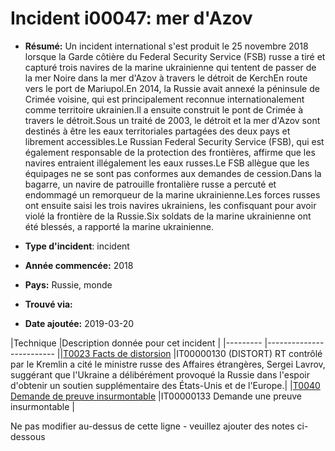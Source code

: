 # Incident i00047: mer d'Azov

* **Résumé:** Un incident international s'est produit le 25 novembre 2018 lorsque la Garde côtière du Federal Security Service (FSB) russe a tiré et capturé trois navires de la marine ukrainienne qui tentent de passer de la mer Noire dans la mer d'Azov à travers le détroit de KerchEn route vers le port de Mariupol.En 2014, la Russie avait annexé la péninsule de Crimée voisine, qui est principalement reconnue internationalement comme territoire ukrainien.Il a ensuite construit le pont de Crimée à travers le détroit.Sous un traité de 2003, le détroit et la mer d'Azov sont destinés à être les eaux territoriales partagées des deux pays et librement accessibles.Le Russian Federal Security Service (FSB), qui est également responsable de la protection des frontières, affirme que les navires entraient illégalement les eaux russes.Le FSB allègue que les équipages ne se sont pas conformes aux demandes de cession.Dans la bagarre, un navire de patrouille frontalière russe a percuté et endommagé un remorqueur de la marine ukrainienne.Les forces russes ont ensuite saisi les trois navires ukrainiens, les confisquant pour avoir violé la frontière de la Russie.Six soldats de la marine ukrainienne ont été blessés, a rapporté la marine ukrainienne.

* **Type d'incident**: incident

* **Année commencée:** 2018

* **Pays:** Russie, monde

* **Trouvé via:**

* **Date ajoutée:** 2019-03-20
 

|Technique |Description donnée pour cet incident |
|--------- |------------------------- ||[T0023 Facts de distorsion](../../generated_pages/techniques/T0023.md) |IT00000130 (DISTORT) RT contrôlé par le Kremlin a cité le ministre russe des Affaires étrangères, Sergei Lavrov, suggérant que l'Ukraine a délibérément provoqué la Russie dans l'espoir d'obtenir un soutien supplémentaire des États-Unis et de l'Europe.|
|[T0040 Demande de preuve insurmontable](../../generated_pages/techniques/T0040.md) |IT00000133 Demande une preuve insurmontable |


Ne pas modifier au-dessus de cette ligne - veuillez ajouter des notes ci-dessous